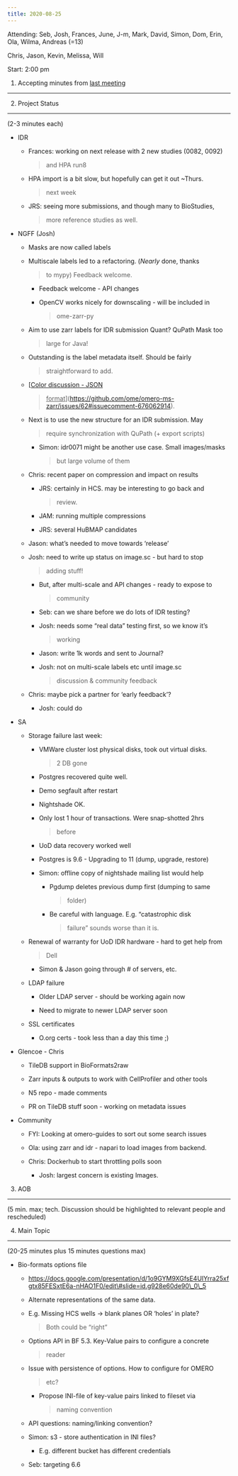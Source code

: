 ```yaml
---
title: 2020-08-25
---
```


Attending: Seb, Josh, Frances, June, J-m, Mark, David, Simon, Dom, Erin,
Ola, Wilma, Andreas (=13)

Chris, Jason, Kevin, Melissa, Will

Start: 2:00 pm

1. Accepting minutes from [<u>last meeting</u>](https://drive.google.com/open?id=0B9Xg53EhqUycZEVHclBwRHNFRGM)
--------------------------------------------------------------------------------------------------------------

2. Project Status
-----------------

(2-3 minutes each)

-   IDR

    -   Frances: working on next release with 2 new studies (0082, 0092)
        > and HPA run8

    -   HPA import is a bit slow, but hopefully can get it out \~Thurs.
        > next week

    -   JRS: seeing more submissions, and though many to BioStudies,
        > more reference studies as well.

-   NGFF (Josh)

    -   Masks are now called labels

    -   Multiscale labels led to a refactoring. (*Nearly* done, thanks
        > to mypy) Feedback welcome.

        -   Feedback welcome - API changes

        -   OpenCV works nicely for downscaling - will be included in
            > ome-zarr-py

    -   Aim to use zarr labels for IDR submission Quant? QuPath Mask too
        > large for Java!

    -   Outstanding is the label metadata itself. Should be fairly
        > straightforward to add.

    -   [<u>Color discussion - JSON
        > format</u>](https://github.com/ome/omero-ms-zarr/issues/62#issuecomment-676062914).

    -   Next is to use the new structure for an IDR submission. May
        > require synchronization with QuPath (+ export scripts)

        -   Simon: idr0071 might be another use case. Small images/masks
            > but large volume of them

    -   Chris: recent paper on compression and impact on results

        -   JRS: certainly in HCS. may be interesting to go back and
            > review.

        -   JAM: running multiple compressions

        -   JRS: several HuBMAP candidates

    -   Jason: what’s needed to move towards ‘release’

    -   Josh: need to write up status on image.sc - but hard to stop
        > adding stuff!

        -   But, after multi-scale and API changes - ready to expose to
            > community

        -   Seb: can we share before we do lots of IDR testing?

        -   Josh: needs some “real data” testing first, so we know it’s
            > working

        -   Jason: write 1k words and sent to Journal?

        -   Josh: not on multi-scale labels etc until image.sc
            > discussion & community feedback

    -   Chris: maybe pick a partner for ‘early feedback’?

        -   Josh: could do

-   SA

    -   Storage failure last week:

        -   VMWare cluster lost physical disks, took out virtual disks.
            > 2 DB gone

        -   Postgres recovered quite well.

        -   Demo segfault after restart

        -   Nightshade OK.

        -   Only lost 1 hour of transactions. Were snap-shotted 2hrs
            > before

        -   UoD data recovery worked well

        -   Postgres is 9.6 - Upgrading to 11 (dump, upgrade, restore)

        -   Simon: offline copy of nightshade mailing list would help

            -   Pgdump deletes previous dump first (dumping to same
                > folder)

            -   Be careful with language. E.g. “catastrophic disk
                > failure” sounds worse than it is.

    -   Renewal of warranty for UoD IDR hardware - hard to get help from
        > Dell

        -   Simon & Jason going through \# of servers, etc.

    -   LDAP failure

        -   Older LDAP server - should be working again now

        -   Need to migrate to newer LDAP server soon

    -   SSL certificates

        -   O.org certs - took less than a day this time ;)

-   Glencoe - Chris

    -   TileDB support in BioFormats2raw

    -   Zarr inputs & outputs to work with CellProfiler and other tools

    -   N5 repo - made comments

    -   PR on TileDB stuff soon - working on metadata issues

-   Community

    -   FYI: Looking at omero-guides to sort out some search issues

    -   Ola: using zarr and idr - napari to load images from backend.

    -   Chris: Dockerhub to start throttling polls soon

        -   Josh: largest concern is existing Images.

3. AOB
------

(5 min. max; tech. Discussion should be highlighted to relevant people
and rescheduled)

4. Main Topic
-------------

(20-25 minutes plus 15 minutes questions max)

-   Bio-formats options file

    -   [<u>https://docs.google.com/presentation/d/1o9GYM9XGfsE4UIYrra25xfgtx85FESxtE6a-nHAO1F0/edit\#slide=id.g928e60de90\_0\_5</u>](https://docs.google.com/presentation/d/1o9GYM9XGfsE4UIYrra25xfgtx85FESxtE6a-nHAO1F0/edit#slide=id.g928e60de90_0_5)

    -   Alternate representations of the same data.

    -   E.g. Missing HCS wells -&gt; blank planes OR ‘holes’ in plate?
        > Both could be “right”

    -   Options API in BF 5.3. Key-Value pairs to configure a concrete
        > reader

    -   Issue with persistence of options. How to configure for OMERO
        > etc?

        -   Propose INI-file of key-value pairs linked to fileset via
            > naming convention

    -   API questions: naming/linking convention?

    -   Simon: s3 - store authentication in INI files?

        -   E.g. different bucket has different credentials

    -   Seb: targeting 6.6
